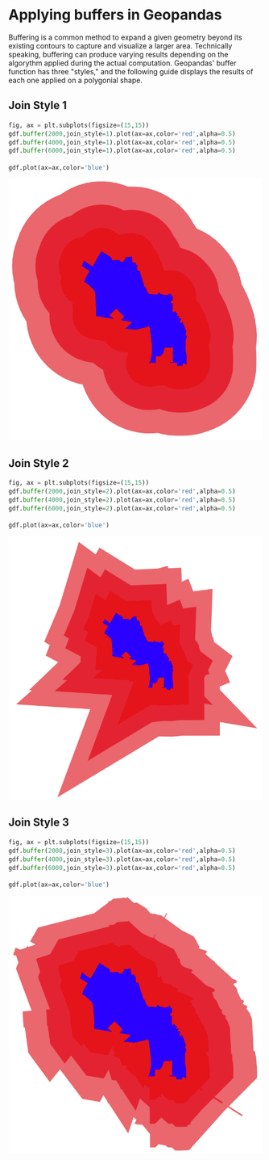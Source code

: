 # Applying buffers in Geopandas

Buffering is a common method to expand a given geometry beyond its existing contours to capture and visualize a larger area. Technically speaking, buffering can produce varying results depending on the algorythm applied during the actual computation. Geopandas' buffer function has three "styles," and the following guide displays the results of each one applied on a polygonial shape.

## Join Style 1

```python
fig, ax = plt.subplots(figsize=(15,15))
gdf.buffer(2000,join_style=1).plot(ax=ax,color='red',alpha=0.5)
gdf.buffer(4000,join_style=1).plot(ax=ax,color='red',alpha=0.5)
gdf.buffer(6000,join_style=1).plot(ax=ax,color='red',alpha=0.5)

gdf.plot(ax=ax,color='blue')
```

<img src="style1.png">

## Join Style 2
```python
fig, ax = plt.subplots(figsize=(15,15))
gdf.buffer(2000,join_style=2).plot(ax=ax,color='red',alpha=0.5)
gdf.buffer(4000,join_style=2).plot(ax=ax,color='red',alpha=0.5)
gdf.buffer(6000,join_style=2).plot(ax=ax,color='red',alpha=0.5)

gdf.plot(ax=ax,color='blue')
```

<img src="style2.png">

## Join Style 3
```python
fig, ax = plt.subplots(figsize=(15,15))
gdf.buffer(2000,join_style=3).plot(ax=ax,color='red',alpha=0.5)
gdf.buffer(4000,join_style=3).plot(ax=ax,color='red',alpha=0.5)
gdf.buffer(6000,join_style=3).plot(ax=ax,color='red',alpha=0.5)

gdf.plot(ax=ax,color='blue')
```
<img src="style3.png">
